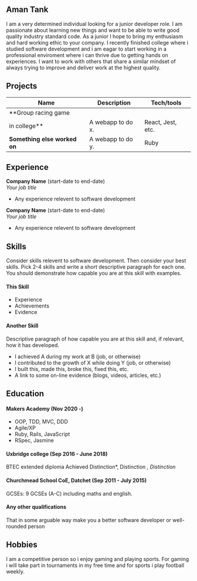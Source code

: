 ## Aman Tank

I am a very determined individual looking for a junior developer role. I am passionate about learning new things and want to be able to write good quality industry standard code.  As a junior I hope to bring my enthusiasm and hard working ethic to your company. I recently finished college where i studied software development and i am eagar to start working in a professional enviroment where i can thrive due to getting hands on experiences. I want to work with others that share a similar mindset of always trying to improve and deliver work at the highest quality.



## Projects

| Name                         | Description       | Tech/tools        |
| ---------------------------- | ----------------- | ----------------- |
| **Group racing game
     in college**            | A webapp to do x. | React, Jest, etc. |
| **Something else worked on** | A webapp to do y. | Ruby              |

## Experience

**Company Name** (start-date to end-date)  
_Your job title_

- Any experience relevent to software development

**Company Name** (start-date to end-date)  
_Your job title_

- Any experience relevent to software development

## Skills

Consider skills relevent to software development. Then consider your best skills. Pick 2-4 skills and write a short descriptive paragraph for each one. You should demonstrate how capable you are at this skill with examples.

#### This Skill

- Experience
- Achievements
- Evidence

#### Another Skill

Descriptive paragraph of how capable you are at this skill and, if relevant, how it has developed.

- I achieved A during my work at B (job, or otherwise)
- I contributed to the growth of X while doing Y (job, or otherwise)
- I built this, made this, broke this, fixed this, etc.
- A link to some on-line evidence (blogs, videos, articles, etc.)

## Education

#### Makers Academy (Nov 2020 -)

- OOP, TDD, MVC, DDD
- Agile/XP
- Ruby, Rails, JavaScript
- RSpec, Jasmine

#### Uxbridge college							(Sep  2016 - June 2018)

BTEC extended diploma 
Achieved Distinction*, Distinction *, Distinction*

#### Churchmead School CoE, Datchet					(Sep 2011 - July  2015)						
GCSEs: 9 GCSEs (A-C) including maths and english.

#### Any other qualifications

That in some arguable way make you a better software developer or well-rounded person

## Hobbies

I am a competitive person so i enjoy gaming and playing sports. For gaming i will take part in tournaments in my free time and for sports i play football weekly. 

